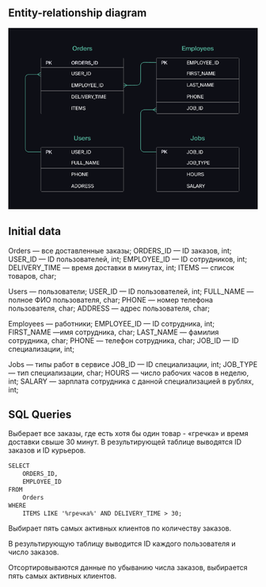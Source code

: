 ## Entity-relationship diagram

![Header](https://github.com/HechavarriaBogdan/SQL-Queries/blob/main/assets/diploma-333.png)

## Initial data
Orders —  все доставленные заказы;
ORDERS_ID — ID заказов, int;
USER_ID — ID пользователей, int;
EMPLOYEE_ID — ID сотрудников, int;
DELIVERY_TIME — время доставки в минутах, int;
ITEMS — список товаров, char;

Users — пользователи;
USER_ID — ID пользователей, int;
FULL_NAME — полное ФИО пользователя, char;
PHONE — номер телефона пользователя, char;
ADDRESS — адрес пользователя, char;

Employees — работники;
EMPLOYEE_ID — ID сотрудника, int;
FIRST_NAME —имя сотрудника, char;
LAST_NAME — фамилия сотрудника, char;
PHONE — телефон сотрудника, char;
JOB_ID — ID специализации, int;

Jobs — типы работ в сервисе
JOB_ID — ID специализации, int;
JOB_TYPE — тип специализации, char;
HOURS — число рабочих часов в неделю, int;
SALARY — зарплата сотрудника с данной специализацией в рублях, int;

## SQL Queries

Выберает все заказы, где есть хотя бы один товар - «гречка» и время доставки свыше 30 минут. В результирующей таблице выводятся ID заказов и ID курьеров.

    SELECT
        ORDERS_ID,
        EMPLOYEE_ID
    FROM
        Orders
    WHERE
        ITEMS LIKE '%гречка%' AND DELIVERY_TIME > 30;

Выбирает пять самых активных клиентов по количеству заказов. 

В результирующую таблицу выводится ID каждого пользователя и число заказов. 

Отсортировываются данные по убыванию числа заказов, выбирается пять самых активных клиентов.
